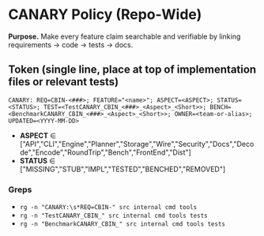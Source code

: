# CANARY Policy (Repo‑Wide)

**Purpose.** Make every feature claim searchable and verifiable by linking requirements → code → tests → docs.

## Token (single line, place at top of implementation files or relevant tests)
`CANARY: REQ=CBIN-<###>; FEATURE="<name>"; ASPECT=<ASPECT>; STATUS=<STATUS>; TEST=<TestCANARY_CBIN_<###>_<Aspect>_<Short>>; BENCH=<BenchmarkCANARY_CBIN_<###>_<Aspect>_<Short>>; OWNER=<team-or-alias>; UPDATED=<YYYY-MM-DD>`

- **ASPECT** ∈ ["API","CLI","Engine","Planner","Storage","Wire","Security","Docs","Decode","Encode","RoundTrip","Bench","FrontEnd","Dist"]
- **STATUS** ∈ ["MISSING","STUB","IMPL","TESTED","BENCHED","REMOVED"]

### Greps

- `rg -n "CANARY:\s*REQ=CBIN-" src internal cmd tools`
- `rg -n "TestCANARY_CBIN_" src internal cmd tools tests`
- `rg -n "BenchmarkCANARY_CBIN_" src internal cmd tools tests`
